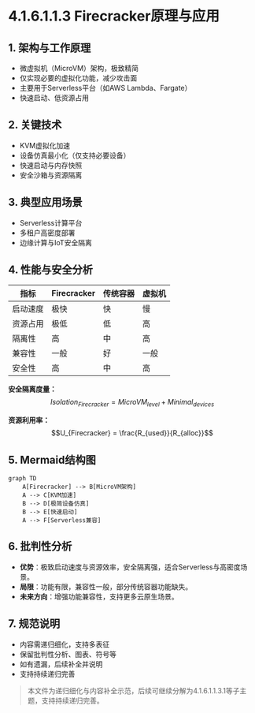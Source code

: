# 4.1.6.1.1.3 Firecracker原理与应用

## 1. 架构与工作原理

- 微虚拟机（MicroVM）架构，极致精简
- 仅实现必要的虚拟化功能，减少攻击面
- 主要用于Serverless平台（如AWS Lambda、Fargate）
- 快速启动、低资源占用

## 2. 关键技术

- KVM虚拟化加速
- 设备仿真最小化（仅支持必要设备）
- 快速启动与内存快照
- 安全沙箱与资源隔离

## 3. 典型应用场景

- Serverless计算平台
- 多租户高密度部署
- 边缘计算与IoT安全隔离

## 4. 性能与安全分析

| 指标     | Firecracker | 传统容器 | 虚拟机 |
|----------|-------------|----------|--------|
| 启动速度 | 极快        | 快       | 慢     |
| 资源占用 | 极低        | 低       | 高     |
| 隔离性   | 高          | 中       | 高     |
| 兼容性   | 一般        | 好       | 一般   |
| 安全性   | 高          | 中       | 高     |

**安全隔离度量：**
$$Isolation_{Firecracker} = MicroVM_{level} + Minimal_{devices}$$

**资源利用率：**
$$U_{Firecracker} = \frac{R_{used}}{R_{alloc}}$$

## 5. Mermaid结构图

```mermaid
graph TD
    A[Firecracker] --> B[MicroVM架构]
    A --> C[KVM加速]
    B --> D[极简设备仿真]
    B --> E[快速启动]
    A --> F[Serverless兼容]
```

## 6. 批判性分析

- **优势**：极致启动速度与资源效率，安全隔离强，适合Serverless与高密度场景。
- **局限**：功能有限，兼容性一般，部分传统容器功能缺失。
- **未来方向**：增强功能兼容性，支持更多云原生场景。

## 7. 规范说明

- 内容需递归细化，支持多表征
- 保留批判性分析、图表、符号等
- 如有遗漏，后续补全并说明
- 支持持续递归完善

> 本文件为递归细化与内容补全示范，后续可继续分解为4.1.6.1.1.3.1等子主题，支持持续递归完善。
